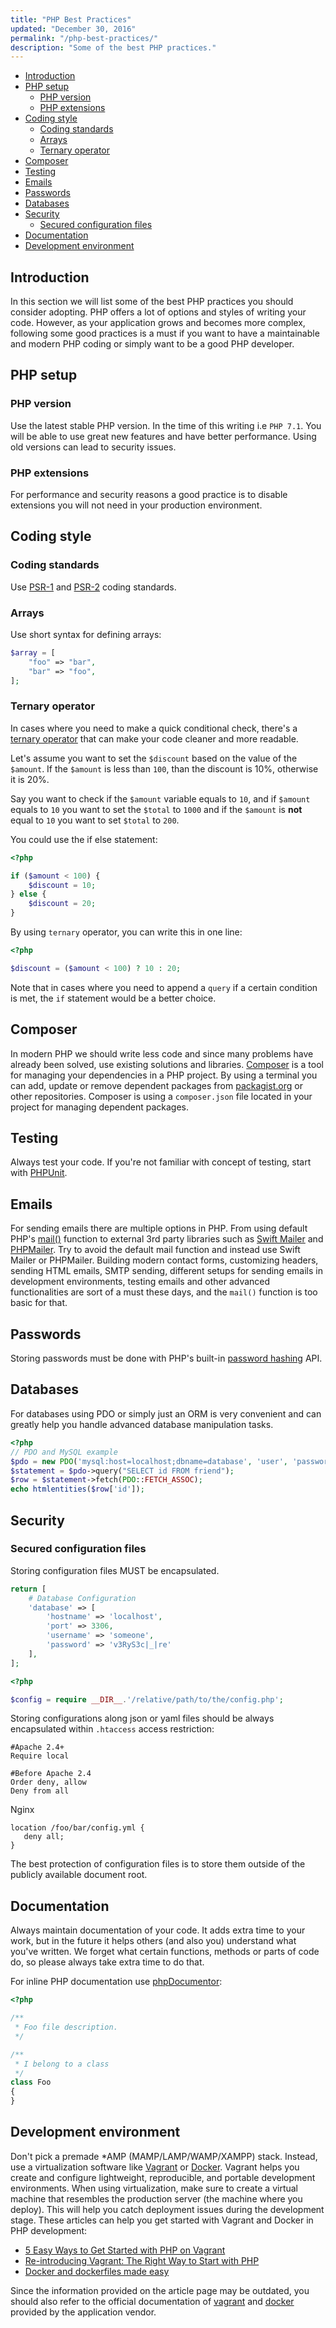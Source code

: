 ```yaml
---
title: "PHP Best Practices"
updated: "December 30, 2016"
permalink: "/php-best-practices/"
description: "Some of the best PHP practices."
---
```


* [Introduction](#introduction)
* [PHP setup](#php-setup)
    * [PHP version](#php-version)
    * [PHP extensions](#php-extensions)
* [Coding style](#coding-style)
    * [Coding standards](#coding-standards)
    * [Arrays](#arrays)
    * [Ternary operator](#ternary-operator)
* [Composer](#composer)
* [Testing](#testing)
* [Emails](#emails)
* [Passwords](#passwords)
* [Databases](#databases)
* [Security](#security)
    * [Secured configuration files](#secured-configuration-files)
* [Documentation](#documentation)
* [Development environment](#development-environment)

## Introduction

In this section we will list some of the best PHP practices you should consider
adopting. PHP offers a lot of options and styles of writing your code. However, as
your application grows and becomes more complex, following some good practices
is a must if you want to have a maintainable and modern PHP coding or simply want
to be a good PHP developer.

## PHP setup

### PHP version

Use the latest stable PHP version. In the time of this writing i.e `PHP 7.1`.
You will be able to use great new features and have better performance. Using
old versions can lead to security issues.

### PHP extensions

For performance and security reasons a good practice is to disable extensions
you will not need in your production environment.

## Coding style

### Coding standards

Use [PSR-1][psr-1] and [PSR-2][psr-2] coding standards.

### Arrays

Use short syntax for defining arrays:

```php
$array = [
    "foo" => "bar",
    "bar" => "foo",
];
```

### Ternary operator

In cases where you need to make a quick conditional check, there's a
[ternary operator](http://php.net/manual/en/language.operators.comparison.php#language.operators.comparison.ternary)
that can make your code cleaner and more readable.

Let's assume you want to set the `$discount` based on the value of the `$amount`.
If the `$amount` is less than `100`, than the discount is 10%, otherwise it is 20%.

Say you want to check if the `$amount` variable equals to `10`, and if `$amount` equals to `10`
you want to set the `$total` to `1000` and if the `$amount` is **not** equal to `10` you want to set
`$total` to `200`.

You could use the if else statement:

```php
<?php

if ($amount < 100) {
    $discount = 10;
} else {
    $discount = 20;
}
```

By using `ternary` operator, you can write this in one line:

```php
<?php

$discount = ($amount < 100) ? 10 : 20;
```

Note that in cases where you need to append a `query` if a certain condition is met,
the `if` statement would be a better choice.

## Composer

In modern PHP we should write less code and since many problems have already been
solved, use existing solutions and libraries. [Composer][composer] is a tool for
managing your dependencies in a PHP project. By using a terminal you can add, update
or remove dependent packages from [packagist.org][packagist] or other repositories.
Composer is using a `composer.json` file located in your project for managing
dependent packages.

## Testing

Always test your code. If you're not familiar with concept of testing, start with
[PHPUnit][phpunit].

## Emails

For sending emails there are multiple options in PHP. From using default PHP's
[mail()][mail] function to external 3rd party libraries such as [Swift Mailer][swift-mailer]
and [PHPMailer][php-mailer]. Try to avoid the default mail function and instead
use Swift Mailer or PHPMailer. Building modern contact forms, customizing headers,
sending HTML emails, SMTP sending, different setups for sending emails in development
environments, testing emails and other advanced functionalities are sort of a must
these days, and the `mail()` function is too basic for that.

## Passwords

Storing passwords must be done with PHP's built-in [password hashing][password-hashing]
API.

## Databases

For databases using PDO or simply just an ORM is very convenient and can greatly
help you handle advanced database manipulation tasks.

```php
<?php
// PDO and MySQL example
$pdo = new PDO('mysql:host=localhost;dbname=database', 'user', 'password');
$statement = $pdo->query("SELECT id FROM friend");
$row = $statement->fetch(PDO::FETCH_ASSOC);
echo htmlentities($row['id']);
```

## Security

### Secured configuration files

Storing configuration files MUST be encapsulated.

```php
return [
    # Database Configuration
    'database' => [
        'hostname' => 'localhost',
        'port' => 3306,
        'username' => 'someone',
        'password' => 'v3RyS3c|_|re'
    ],
];
```

```php
<?php

$config = require __DIR__.'/relative/path/to/the/config.php';
```

Storing configurations along json or yaml files should be always encapsulated
within `.htaccess` access restriction:

```
#Apache 2.4+
Require local

#Before Apache 2.4
Order deny, allow
Deny from all
```

Nginx

```text
location /foo/bar/config.yml {
   deny all;
}
```

The best protection of configuration files is to store them outside of the
publicly available document root.

## Documentation

Always maintain documentation of your code. It adds extra time to your work, but
in the future it helps others (and also you) understand what you've written.
We forget what certain functions, methods or parts of code do, so please always
take extra time to do that.

For inline PHP documentation use [phpDocumentor][phpdocumentor]:

```php
<?php

/**
 * Foo file description.
 */

/**
 * I belong to a class
 */
class Foo
{
}
```

## Development environment

Don't pick a premade *AMP (MAMP/LAMP/WAMP/XAMPP) stack. Instead, use a
virtualization software like [Vagrant][vagrant] or [Docker][docker]. Vagrant
helps you create and configure lightweight, reproducible, and portable
development environments. When using virtualization, make sure to create a virtual
machine that resembles the production server (the machine where you deploy). This
will help you catch deployment issues during the development stage. These articles
can help you get started with Vagrant and Docker in PHP development:

- [5 Easy Ways to Get Started with PHP on Vagrant](http://www.sitepoint.com/5-easy-ways-getting-started-php-vagrant/)
- [Re-introducing Vagrant: The Right Way to Start with PHP](http://www.sitepoint.com/re-introducing-vagrant-right-way-start-php/)
- [Docker and dockerfiles made easy](http://www.sitepoint.com/docker-and-dockerfiles-made-easy/)

Since the information provided on the article page may be outdated, you should
also refer to the official documentation of [vagrant] and [docker] provided by
the application vendor.

[psr-1]: http://www.php-fig.org/psr/psr-1/
[psr-2]: http://www.php-fig.org/psr/psr-2/
[composer]: https://getcomposer.org
[packagist]: https://packagist.org
[phpunit]: http://phpunit.de
[mail]: http://php.net/manual/function.mail
[swift-mailer]: http://swiftmailer.org/
[php-mailer]: https://github.com/PHPMailer/PHPMailer
[password-hashing]: http://php.net/manual/en/book.password.php
[phpdocumentor]: http://www.phpdoc.org/
[vagrant]: https://www.vagrantup.com/
[docker]:https://www.docker.com/
